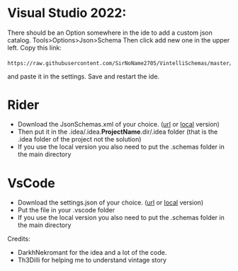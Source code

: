 # Visual Studio 2022:
There should be an Option somewhere in the ide to add a custom json catalog.
Tools>Options>Json>Schema
Then click add new one in the upper left.
Copy this link:
####
    https://raw.githubusercontent.com/SirNoName2705/VintelliSchemas/master/Schemas/current/vs_schema_catalog.json
and paste it in the settings.
Save and restart the ide.

# Rider
- Download the JsonSchemas.xml of your choice. ([url](https://raw.githubusercontent.com/SirNoName2705/JsonSchemaGenerator/master/SchemaDirectOutput/urlSettings/jsonSchemas.xml) or [local](https://raw.githubusercontent.com/SirNoName2705/JsonSchemaGenerator/master/SchemaDirectOutput/localSettings/jsonSchemas.xml) version)
- Then put it in the .idea/.idea.__ProjectName__.dir/.idea folder (that is the .idea folder of the project not the solution)
- If you use the local version you also need to put the .schemas folder in the main directory

# VsCode
- Download the settings.json of your choice. ([url](https://raw.githubusercontent.com/SirNoName2705/JsonSchemaGenerator/master/SchemaDirectOutput/urlSettings/settings.json) or [local](https://raw.githubusercontent.com/SirNoName2705/JsonSchemaGenerator/master/SchemaDirectOutput/localSettings/settings.json) version)
- Put the file in your .vscode folder
- If you use the local version you also need to put the .schemas folder in the main directory




Credits:
- DarkhNekromant for the idea and a lot of the code.
- Th3Dilli for helping me to understand vintage story
